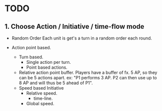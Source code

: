# TODO

## 1. Choose Action / Initiative / time-flow mode

- Random Order
  Each unit is get's a turn in a random order each round.
- Action point based.

  - Turn based.
    - Single action per turn.
    - Point based actions.
  - Relative action point buffer.
    Players have a buffer of fx. 5 AP, so they can be 5 actions apart.
    ex: "P1 performs 3 AP. P2 can then use up to 8 AP and will thus be 5 ahead of P1".
  - Speed based Initiative
    - Relative speed.
      - time-line.
    - Global speed.
